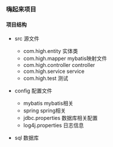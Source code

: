 ### 嗨起来项目
#### 项目结构
- src 源文件
    - com.high.entity 实体类
    - com.high.mapper mybatis映射文件
    - com.high.controller controller
    - com.high.service service
    - com.high.test 测试

- config 配置文件
    - mybatis mybatis相关
    - spring spring相关
    - jdbc.properties 数据库相关配置
    - log4j.properties 日志信息

- sql 数据库